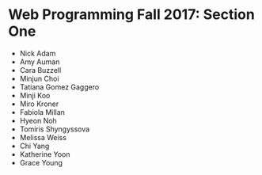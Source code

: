 # Web Programming Fall 2017: Section One

* Nick Adam
* Amy Auman
* Cara Buzzell
* Minjun Choi
* Tatiana Gomez Gaggero
* Minji Koo
* Miro Kroner
* Fabiola Millan
* Hyeon Noh
* Tomiris Shyngyssova
* Melissa Weiss
* Chi Yang
* Katherine Yoon
* Grace Young